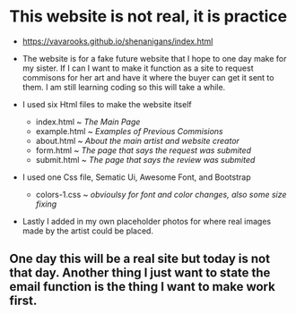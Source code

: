 # This website is not real, it is practice

-  https://vavarooks.github.io/shenanigans/index.html 


- The website is for a fake future website that I hope to one day make for my sister. If I can I want to make it function as a site to request commisons for her art and have it where the buyer can get it sent to them. I am still learning coding so this will take a while.

- I used six Html files to make the website itself
    - index.html ~ *The Main Page*
    - example.html ~ *Examples of Previous Commisions*
    - about.html ~ *About the main artist and website creator*
    - form.html ~ *The page that says the request was submited*
    - submit.html ~ *The page that says the review was submited*

- I used one Css file, Sematic Ui, Awesome Font, and Bootstrap
    - colors-1.css ~ *obvioulsy for font and color changes, also some size fixing*

- Lastly I added in my own placeholder photos for where real images made by the artist could be placed.

## One day this will be a real site but today is not that day. Another thing I just want to state the email function is the thing I want to make work first.